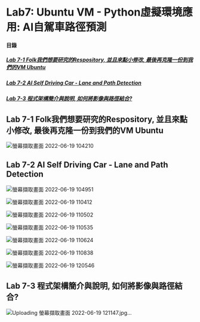 # Lab7: Ubuntu VM - Python虛擬環境應用: AI自駕車路徑預測

<a name="000"/>

#### 目錄

##### [Lab 7-1 Folk我們想要研究的Respository, 並且來點小修改, 最後再克隆一份到我們的VM Ubuntu](#001)
##### [Lab 7-2 AI Self Driving Car - Lane and Path Detection](#002)
##### [Lab 7-3 程式架構簡介與說明, 如何將影像與路徑結合? ](#003)

<a name="001"/>

## Lab 7-1 Folk我們想要研究的Respository, 並且來點小修改, 最後再克隆一份到我們的VM Ubuntu

![螢幕擷取畫面 2022-06-19 104210](https://user-images.githubusercontent.com/89327102/174463668-b61443f9-0e55-44da-9e49-888c158984b4.jpg)

<a name="002"/>

## Lab 7-2 AI Self Driving Car - Lane and Path Detection

![螢幕擷取畫面 2022-06-19 104951](https://user-images.githubusercontent.com/89327102/174464283-27022a86-40d5-478b-9ac4-ddf4f566a4c8.jpg)

![螢幕擷取畫面 2022-06-19 110412](https://user-images.githubusercontent.com/89327102/174464287-35ec415a-1d98-42f6-9f2e-e8e0c40f9737.jpg)

![螢幕擷取畫面 2022-06-19 110502](https://user-images.githubusercontent.com/89327102/174464290-235d3029-5b52-4a38-99f1-2765f24f360f.jpg)

![螢幕擷取畫面 2022-06-19 110535](https://user-images.githubusercontent.com/89327102/174464295-d223434b-d892-4702-80e5-1cbfd94b6991.jpg)

![螢幕擷取畫面 2022-06-19 110624](https://user-images.githubusercontent.com/89327102/174464298-19d5631f-6e7c-4092-be69-a24435ecc1e4.jpg)

![螢幕擷取畫面 2022-06-19 110838](https://user-images.githubusercontent.com/89327102/174464301-ab49591f-1d62-421b-b702-ac42af863df5.jpg)

![螢幕擷取畫面 2022-06-19 120546](https://user-images.githubusercontent.com/89327102/174465441-7590083c-4dfe-4337-8275-40a30b8190be.jpg)

<a name="003"/>

## Lab 7-3 程式架構簡介與說明, 如何將影像與路徑結合?

![Uploading 螢幕擷取畫面 2022-06-19 121147.jpg…]()



